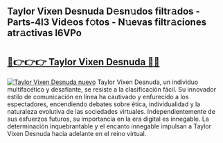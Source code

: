 ## Taylor Vixen Desnuda D𝚎sn𝚞dos filtr𝚊dos - Parts-4l3 Vid𝚎os f𝚘tos - N𝚞evas filtr𝚊ciones atr𝚊ctivas l6VPo

# <h2><a href="http://mb81zvt.tromn.icu/?c=Taylor+Vixen+Desnuda">🔗👉👉👉 Taylor Vixen Desnuda 🔗🔗</a></h2>

[![Taylor Vixen Desnuda nuevo](https://i.imgur.com/pEAQMta.gif)](http://mb81zvt.tromn.icu/?c=Taylor+Vixen+Desnuda)
Taylor Vixen Desnuda, un individuo multifacético y desafiante, se resiste a la clasificación fácil. Su innovador estilo de comunicación en línea ha cautivado y enfurecido a los espectadores, encendiendo debates sobre ética, individualidad y la naturaleza evolutiva de las sociedades virtuales. Independientemente de sus esfuerzos futuros, su importancia en la era digital es innegable. La determinación inquebrantable y el encanto innegable impulsan a Taylor Vixen Desnuda hacia adelante en el reino virtual.
